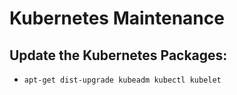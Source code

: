 # Kubernetes Maintenance

## Update the Kubernetes Packages:
- `apt-get dist-upgrade kubeadm kubectl kubelet`
